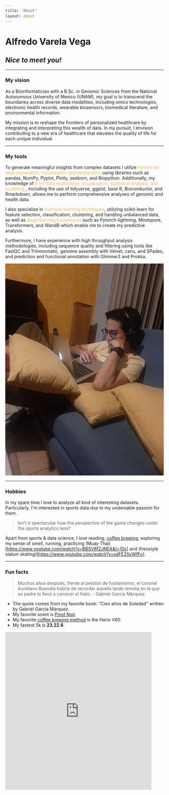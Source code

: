 ```yaml
---
title: "About"
layout: about
---
```


# Alfredo Varela Vega 

## _Nice to meet you!_

---

### My vision

As a Bioinformatician with a B.Sc. in Genomic Sciences from the National Autonomous University of Mexico (UNAM), my goal is to transcend the boundaries across diverse data modalities, including omics technologies, electronic health records, wearable biosensors, biomedical literature, and environmental information. 

My mission is to reshape the frontiers of personalized healthcare by integrating and interpreting this wealth of data. In my pursuit, I envision contributing to a new era of healthcare that elevates the quality of life for each unique individual.

--- 

### My tools 

To generate meaningful insights from complex datasets I utilize <span style="color: #fcb35a;">Python for data exploration, visualization and preparation</span> using libraries such as pandas, NumPy, Pyplot, Plotly, seaborn, and Biopython. Additionally, my knowledge of <span style="color: #fcb35a;">R for data exploration, visualization, statistical analysis, and modeling</span> , including the use of tidyverse, ggplot, base R, Bioconductor, and Rmarkdown, allows me to perform comprehensive analyses of genomic and health data. 

I also specialize in <span style="color: #fcb35a;">machine learning techniques</span>, utilizing scikit-learn for feature selection, classification, clustering, and handling unbalanced data, as well as <span style="color: #fcb35a;">deep learning frameworks</span> such as Pytorch-lightning, Mindspore, Transformers, and WandB which enable me to create my predictive analysis. 
 
Furthermore, I have experience with <span syle="color: #fcb35a;">high throughput analysis methodologies</span>, including sequence quality and filtering using tools like FastQC and Trimmomatic, genome assembly with Velvet, canu, and SPades, and prediction and functional annotation with Glimmer3 and Prokka. 

![me again](assets/images/portrait.jpg)

--- 

### Hobbies

In my spare time I love to analyze all kind of interesting datasets. Particularly, I'm interested in sports data due to my undeniable passion for them. 

> Isn't it spectacular how the perspective of the game changes under the sports analytics lens?

Apart from sports & data science, I love reading, [coffee brewing](https://twitter.com/fikandatautoma), exploring my sense of smell, running, practicing (Muay Thai)[https://www.youtube.com/watch?v=BBSV6f2JNEA&t=10s] and (fresstyle slalom skating)[https://www.youtube.com/watch?v=xdFE2SvWfFo].

---

### Fun facts 

> Muchos años después, frente al pelotón de fusilamiento, el coronel Aureliano Buendía habría de recordar aquella tarde remota en la que su padre lo llevó a conocer el hielo. - Gabriel García Márquez.

- The quote comes from my favorite book: "Cien años de Soledad" written by Gabriel García Márquez.
- My favorite scent is [Pinot Noir](https://www.winemag.com/2019/08/13/the-essential-guide-to-pinot-noir/). 
- My favorite [coffee brewing method](https://www.youtube.com/watch?v=vQVTNscQY0c) is the Hario V60. 
- My fastest 5k is **23.22.6**. 

<iframe src='https://connect.garmin.com/modern/activity/embed/4430430469' title='Coyoacán Running' width='465' height='500' frameborder='0'></iframe>

